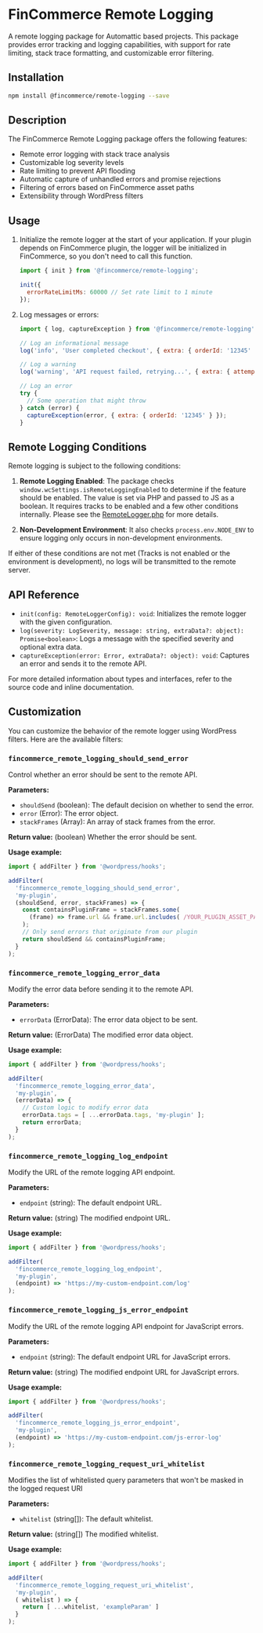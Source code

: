 # FinCommerce Remote Logging

A remote logging package for Automattic based projects. This package provides error tracking and logging capabilities, with support for rate limiting, stack trace formatting, and customizable error filtering.

## Installation

```bash
npm install @fincommerce/remote-logging --save
```

## Description

The FinCommerce Remote Logging package offers the following features:

- Remote error logging with stack trace analysis
- Customizable log severity levels
- Rate limiting to prevent API flooding
- Automatic capture of unhandled errors and promise rejections
- Filtering of errors based on FinCommerce asset paths
- Extensibility through WordPress filters

## Usage

1. Initialize the remote logger at the start of your application. If your plugin depends on FinCommerce plugin, the logger will be initialized in FinCommerce, so you don't need to call this function.

    ```js
    import { init } from '@fincommerce/remote-logging';

    init({
      errorRateLimitMs: 60000 // Set rate limit to 1 minute
    });
    ```

2. Log messages or errors:

    ```js
    import { log, captureException } from '@fincommerce/remote-logging';

    // Log an informational message
    log('info', 'User completed checkout', { extra: { orderId: '12345' } });

    // Log a warning
    log('warning', 'API request failed, retrying...', { extra: { attempts: 3 } });

    // Log an error
    try {
      // Some operation that might throw
    } catch (error) {
      captureException(error, { extra: { orderId: '12345' } });
    }
    ```

## Remote Logging Conditions

Remote logging is subject to the following conditions:

1. **Remote Logging Enabled**: The package checks `window.wcSettings.isRemoteLoggingEnabled` to determine if the feature should be enabled. The value is set via PHP and passed to JS as a boolean. It requires tracks to be enabled and a few other conditions internally. Please see the [RemoteLogger.php](https://github.com/dieselfox1/fincommerce/blob/trunk/plugins/fincommerce/src/Internal/Logging/RemoteLogger.php) for more details.

2. **Non-Development Environment**: It also checks `process.env.NODE_ENV` to ensure logging only occurs in non-development environments.

If either of these conditions are not met (Tracks is not enabled or the environment is development), no logs will be transmitted to the remote server.

## API Reference

- `init(config: RemoteLoggerConfig): void`: Initializes the remote logger with the given configuration.
- `log(severity: LogSeverity, message: string, extraData?: object): Promise<boolean>`: Logs a message with the specified severity and optional extra data.
- `captureException(error: Error, extraData?: object): void`: Captures an error and sends it to the remote API.

For more detailed information about types and interfaces, refer to the source code and inline documentation.

## Customization


You can customize the behavior of the remote logger using WordPress filters. Here are the available filters:

### `fincommerce_remote_logging_should_send_error`

Control whether an error should be sent to the remote API.

**Parameters:**

- `shouldSend` (boolean): The default decision on whether to send the error.
- `error` (Error): The error object.
- `stackFrames` (Array): An array of stack frames from the error.

**Return value:** (boolean) Whether the error should be sent.

**Usage example:**

```js
import { addFilter } from '@wordpress/hooks';

addFilter(
  'fincommerce_remote_logging_should_send_error',
  'my-plugin',
  (shouldSend, error, stackFrames) => {
    const containsPluginFrame = stackFrames.some(
      (frame) => frame.url && frame.url.includes( /YOUR_PLUGIN_ASSET_PATH/ )
    );
    // Only send errors that originate from our plugin
    return shouldSend && containsPluginFrame;
  }
);
```

### `fincommerce_remote_logging_error_data`

Modify the error data before sending it to the remote API.

**Parameters:**

- `errorData` (ErrorData): The error data object to be sent.

**Return value:** (ErrorData) The modified error data object.

**Usage example:**

```js
import { addFilter } from '@wordpress/hooks';

addFilter(
  'fincommerce_remote_logging_error_data',
  'my-plugin',
  (errorData) => {
    // Custom logic to modify error data
    errorData.tags = [ ...errorData.tags, 'my-plugin' ];
    return errorData;
  }
);
```

### `fincommerce_remote_logging_log_endpoint`

Modify the URL of the remote logging API endpoint.

**Parameters:**

- `endpoint` (string): The default endpoint URL.

**Return value:** (string) The modified endpoint URL.

**Usage example:**

```js
import { addFilter } from '@wordpress/hooks';

addFilter(
  'fincommerce_remote_logging_log_endpoint',
  'my-plugin',
  (endpoint) => 'https://my-custom-endpoint.com/log'
);
```

### `fincommerce_remote_logging_js_error_endpoint`

Modify the URL of the remote logging API endpoint for JavaScript errors.

**Parameters:**

- `endpoint` (string): The default endpoint URL for JavaScript errors.

**Return value:** (string) The modified endpoint URL for JavaScript errors.

**Usage example:**

```js
import { addFilter } from '@wordpress/hooks';

addFilter(
  'fincommerce_remote_logging_js_error_endpoint',
  'my-plugin',
  (endpoint) => 'https://my-custom-endpoint.com/js-error-log'
);
```

### `fincommerce_remote_logging_request_uri_whitelist`

Modifies the list of whitelisted query parameters that won't be masked in the logged request URI

**Parameters:**

- `whitelist` (string[]): The default whitelist.

**Return value:** (string[]) The modified whitelist.

**Usage example:**

```js
import { addFilter } from '@wordpress/hooks';

addFilter(
  'fincommerce_remote_logging_request_uri_whitelist',
  'my-plugin',
  ( whitelist ) => {
    return [ ...whitelist, 'exampleParam' ]
  }
);
```
